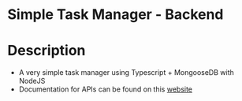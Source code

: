 # Simple Task Manager - Backend

# Description

- A very simple task manager using Typescript + MongooseDB with NodeJS
- Documentation for APIs can be found on this [website](https://my-simple-task-manager.herokuapp.com/api-docs/redocs/)
